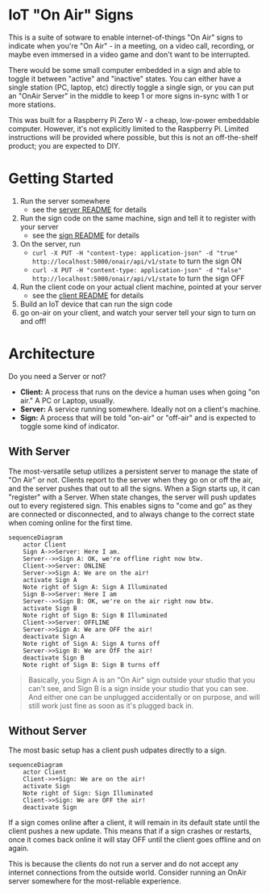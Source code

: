 IoT "On Air" Signs
==========

This is a suite of sotware to enable internet-of-things "On Air" signs to indicate when you're "On Air" - in a meeting, on a video call, recording, or maybe even immersed in a video game and don't want to be interrupted.

There would be some small computer embedded in a sign and able to toggle it between "active" and "inactive" states.
You can either have a single station (PC, laptop, etc) directly toggle a single sign, or you can put an "OnAir Server" in the middle to keep 1 or more signs in-sync with 1 or more stations.

This was built for a Raspberry Pi Zero W - a cheap, low-power embeddable computer. However, it's not explicitly limited to the Raspberry Pi.
Limited instructions will be provided where possible, but this is not an off-the-shelf product; you are expected to DIY.

Getting Started
==========

1. Run the server somewhere
    * see the [server README](./server) for details
2. Run the sign code on the same machine, sign and tell it to register with your server
    * see the [sign README](./sign) for details
3. On the server, run
    * `curl -X PUT -H "content-type: application-json" -d "true" http://localhost:5000/onair/api/v1/state` to turn the sign ON
    * `curl -X PUT -H "content-type: application-json" -d "false" http://localhost:5000/onair/api/v1/state` to turn the sign OFF
4. Run the client code on your actual client machine, pointed at your server
    * see the [client README](./client) for details
5. Build an IoT device that can run the sign code
6. go on-air on your client, and watch your server tell your sign to turn on and off!

Architecture
==========

Do you need a Server or not?

* **Client:** A process that runs on the device a human uses when going "on air." A PC or Laptop, usually.
* **Server:** A service running somewhere. Ideally not on a client's machine.
* **Sign:** A process that will be told "on-air" or "off-air" and is expected to toggle some kind of indicator.

With Server
----------

The most-versatile setup utilizes a persistent server to manage the state of "On Air" or not. Clients report to the server when they go on or off the air, and the server pushes that out to all the signs.
When a Sign starts up, it can "register" with a Server. When state changes, the server will push updates out to every registered sign.
This enables signs to "come and go" as they are connected or disconnected, and to always change to the correct state when coming online for the first time.

```mermaid
sequenceDiagram
    actor Client
    Sign A->>Server: Here I am.
    Server-->>Sign A: OK, we're offline right now btw.
    Client->>Server: ONLINE
    Server->>Sign A: We are on the air!
    activate Sign A
    Note right of Sign A: Sign A Illuminated
    Sign B->>Server: Here I am
    Server-->>Sign B: OK, we're on the air right now btw.
    activate Sign B
    Note right of Sign B: Sign B Illuminated
    Client->>Server: OFFLINE
    Server->>Sign A: We are OFF the air!
    deactivate Sign A
    Note right of Sign A: Sign A turns off
    Server->>Sign B: We are OfF the air!
    deactivate Sign B
    Note right of Sign B: Sign B turns off
```

> Basically, you Sign A is an "On Air" sign outside your studio that you can't see, and Sign B is a sign inside your studio that you can see. And either one can be unplugged accidentally or on purpose, and will still work just fine as soon as it's plugged back in.

Without Server
----------

The most basic setup has a client push udpates directly to a sign.

```mermaid
sequenceDiagram
    actor Client
    Client->>+Sign: We are on the air!
    activate Sign
    Note right of Sign: Sign Illuminated
    Client->>Sign: We are OFF the air!
    deactivate Sign
```

If a sign comes online after a client, it will remain in its default state until the client pushes a new update. This means that if a sign crashes or restarts, once it comes back online it will stay OFF until the client goes offline and on again.

This is because the clients do not run a server and do not accept any internet connections from the outside world. Consider running an OnAir server somewhere for the most-reliable experience.
